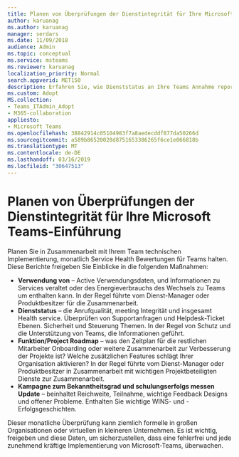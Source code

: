 ```yaml
---
title: Planen von Überprüfungen der Dienstintegrität für Ihre Microsoft Teams-Einführung
author: karuanag
ms.author: karuanag
manager: serdars
ms.date: 11/09/2018
audience: Admin
ms.topic: conceptual
ms.service: msteams
ms.reviewer: karuanag
localization_priority: Normal
search.appverid: MET150
description: Erfahren Sie, wie Dienststatus an Ihre Teams Annahme reporting verwenden.
ms.custom: Adopt
MS.collection:
- Teams_ITAdmin_Adopt
- M365-collaboration
appliesto:
- Microsoft Teams
ms.openlocfilehash: 38842914c05104983f7a8aedecddf877da50266d
ms.sourcegitcommit: a589b86520028d8751653386265f6ce1e066818b
ms.translationtype: MT
ms.contentlocale: de-DE
ms.lasthandoff: 03/16/2019
ms.locfileid: "30647513"
---
```

# <a name="schedule-service-health-reviews-for-your-microsoft-teams-adoption"></a>Planen von Überprüfungen der Dienstintegrität für Ihre Microsoft Teams-Einführung

Planen Sie in Zusammenarbeit mit Ihrem Team technischen Implementierung, monatlich Service Health Bewertungen für Teams halten. Diese Berichte freigeben Sie Einblicke in die folgenden Maßnahmen:

- **Verwendung von** – Active Verwendungsdaten, und Informationen zu Services veraltet oder des Energieverbrauchs des Wechsels zu Teams um enthalten kann. In der Regel führte vom Dienst-Manager oder Produktbesitzer für die Zusammenarbeit.
- **Dienststatus** – die Anrufqualität, meeting Integrität und insgesamt Health service. Überprüfen von Supportanfragen und Helpdesk-Ticket Ebenen. Sicherheit und Steuerung Themen. In der Regel von Schutz und die Unterstützung von Teams, die Informationen geführt. 
- **Funktion/Project Roadmap** – was den Zeitplan für die restlichen Mitarbeiter Onboarding oder weitere Zusammenarbeit zur Verbesserung der Projekte ist? Welche zusätzlichen Features schlägt Ihrer Organisation aktivieren? In der Regel führte vom Dienst-Manager oder Produktbesitzer in Zusammenarbeit mit wichtigen Projektbeteiligten Dienste zur Zusammenarbeit.
- **Kampagne zum Bekanntheitsgrad und schulungserfolgs messen Update** – beinhaltet Reichweite, Teilnahme, wichtige Feedback Designs und offener Probleme. Enthalten Sie wichtige WINS- und -Erfolgsgeschichten. 

Dieser monatliche Überprüfung kann ziemlich formelle in großen Organisationen oder virtuellen in kleineren Unternehmen. Es ist wichtig, freigeben und diese Daten, um sicherzustellen, dass eine fehlerfrei und jede zunehmend kräftige Implementierung von Microsoft-Teams, überwachen. 
